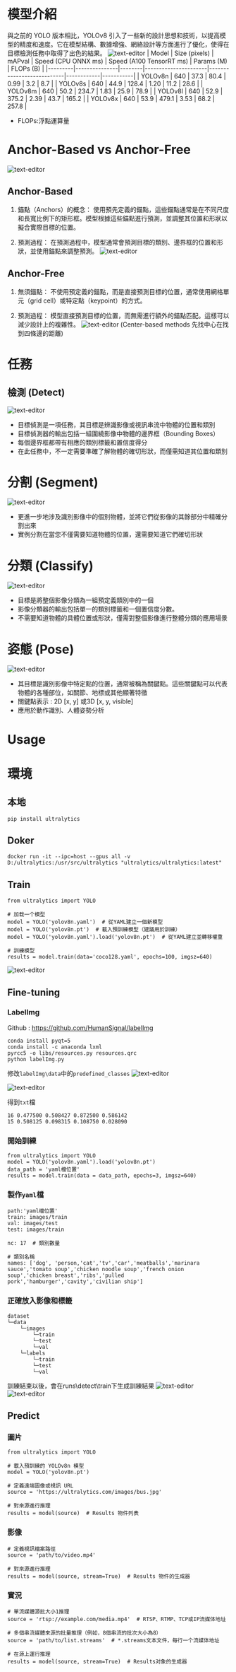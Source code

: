 模型介紹
===

與之前的 YOLO 版本相比，YOLOv8 引入了一些新的設計思想和技術，以提高模型的精度和速度。它在模型結構、數據增強、網絡設計等方面進行了優化，使得在目標檢測任務中取得了出色的結果。
![text-editor](assets/mAP.png)
| Model   | Size (pixels) | mAPval | Speed (CPU ONNX ms) | Speed (A100 TensorRT ms) | Params (M) | FLOPs (B) |
|---------|---------------|--------|----------------------|---------------------------|------------|-----------|
| YOLOv8n | 640           | 37.3   | 80.4                 | 0.99                      | 3.2        | 8.7       |
| YOLOv8s | 640           | 44.9   | 128.4                | 1.20                      | 11.2       | 28.6      |
| YOLOv8m | 640           | 50.2   | 234.7                | 1.83                      | 25.9       | 78.9      |
| YOLOv8l | 640           | 52.9   | 375.2                | 2.39                      | 43.7       | 165.2     |
| YOLOv8x | 640           | 53.9   | 479.1                | 3.53                      | 68.2       | 257.8     |

- FLOPs:浮點運算量

# Anchor-Based vs Anchor-Free
![text-editor](assets/cat.png)
## Anchor-Based
1. 錨點（Anchors）的概念： 使用預先定義的錨點，這些錨點通常是在不同尺度和長寬比例下的矩形框。模型根據這些錨點進行預測，並調整其位置和形狀以擬合實際目標的位置。

2. 預測過程： 在預測過程中，模型通常會預測目標的類別、邊界框的位置和形狀，並使用錨點來調整預測。
![text-editor](assets/off.png)

## Anchor-Free
1. 無須錨點： 不使用預定義的錨點，而是直接預測目標的位置，通常使用網格單元（grid cell）或特定點（keypoint）的方式。

2. 預測過程： 模型直接預測目標的位置，而無需進行額外的錨點匹配。這樣可以減少設計上的複雜性。
![text-editor](assets/free.png)
(Center-based methods 先找中心在找到四條邊的距離)

# 任務
## 檢測 (Detect)
![text-editor](assets/Detect.png)
- 目標偵測是一項任務，其目標是辨識影像或視訊串流中物體的位置和類別
- 目標偵測器的輸出包括一組圍繞影像中物體的邊界框（Bounding Boxes）
- 每個邊界框都帶有相應的類別標籤和置信度得分
- 在此任務中，不一定需要準確了解物體的確切形狀，而僅需知道其位置和類別

# 分割 (Segment)
![text-editor](assets/Segment.png)

- 更進一步地涉及識別影像中的個別物體，並將它們從影像的其餘部分中精確分割出來
- 實例分割在當您不僅需要知道物體的位置，還需要知道它們確切形狀

# 分類 (Classify)
![text-editor](assets/Classify.png)
- 目標是將整個影像分類為一組預定義類別中的一個
- 影像分類器的輸出包括單一的類別標籤和一個置信度分數。
- 不需要知道物體的具體位置或形狀，僅需對整個影像進行整體分類的應用場景

# 姿態 (Pose)
![text-editor](assets/Pose.png)
- 其目標是識別影像中特定點的位置，通常被稱為關鍵點。這些關鍵點可以代表物體的各種部位，如關節、地標或其他顯著特徵
- 關鍵點表示 : 2D [x, y] 或3D [x, y, visible]
- 應用於動作識別、人體姿勢分析

Usage
===
# 環境
## 本地
```pip install ultralytics```
## Doker
```
docker run -it --ipc=host --gpus all -v D:/ultralytics:/usr/src/ultralytics "ultralytics/ultralytics:latest"
```



## Train
```
from ultralytics import YOLO

# 加载一个模型
model = YOLO('yolov8n.yaml')  # 從YAML建立一個新模型
model = YOLO('yolov8n.pt')  # 載入預訓練模型（建議用於訓練）
model = YOLO('yolov8n.yaml').load('yolov8n.pt')  # 從YAML建立並轉移權重

# 訓練模型
results = model.train(data='coco128.yaml', epochs=100, imgsz=640)
```

![text-editor](assets/train_batch1.jpg)
## Fine-tuning
### LabelImg 
Github : <https://github.com/HumanSignal/labelImg>
```
conda install pyqt=5
conda install -c anaconda lxml
pyrcc5 -o libs/resources.py resources.qrc
python labelImg.py
```

修改`labelImg\data`中的`predefined_classes`
![text-editor](assets/class.png)

![text-editor](assets/Lableing.png)


得到`txt`檔
```
16 0.477500 0.508427 0.872500 0.586142
15 0.508125 0.098315 0.108750 0.028090
```

### 開始訓練
```
from ultralytics import YOLO
model = YOLO('yolov8n.yaml').load('yolov8n.pt')
data_path = 'yaml檔位置'
results = model.train(data = data_path, epochs=3, imgsz=640)
```

### 製作`yaml`檔
```
path:'yaml檔位置'
train: images/train
val: images/test
test: images/train

nc: 17  # 類別數量

# 類別名稱
names: ['dog', 'person,'cat','tv','car','meatballs','marinara sauce','tomato soup','chicken noodle soup','french onion soup','chicken breast','ribs','pulled pork','hamburger','cavity','civilian ship']  
```

### 正確放入影像和標籤
```
dataset
└─data
    └─images
        └─train
        └─test
        └─val
    └─labels
        └─train
        └─test
        └─val
```
訓練結束以後，會在runs\detect\train下生成訓練結果
![text-editor](assets/train.png)
![text-editor](assets/train_batch0.jpg)
## Predict

### 圖片
```
from ultralytics import YOLO

# 載入預訓練的 YOLOv8n 模型
model = YOLO('yolov8n.pt')

# 定義遠端圖像或視訊 URL
source = 'https://ultralytics.com/images/bus.jpg'

# 對來源進行推理
results = model(source)  # Results 物件列表
```

### 影像
```
# 定義視訊檔案路徑
source = 'path/to/video.mp4'

# 對來源進行推理
results = model(source, stream=True)  # Results 物件的生成器
```
### 實況
```
# 單流媒體源批大小1推理
source = 'rtsp://example.com/media.mp4'  # RTSP、RTMP、TCP或IP流媒体地址

# 多個串流媒體來源的批量推理（例如，8個串流的批次大小為8）
source = 'path/to/list.streams'  # *.streams文本文件，每行一个流媒体地址

# 在源上運行推理
results = model(source, stream=True)  # Results对象的生成器
```

